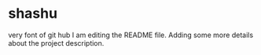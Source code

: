 # shashu
very font of git hub
I am editing the README file. Adding some more details about the project description.
